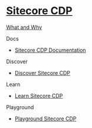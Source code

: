 # [Sitecore CDP]()

[What and Why]()

Docs

 - [Sitecore CDP Documentation]()

Discover

 - [Discover Sitecore CDP]()

Learn

 - [Learn Sitecore CDP]()

Playground

 - [Playground Sitecore CDP]()